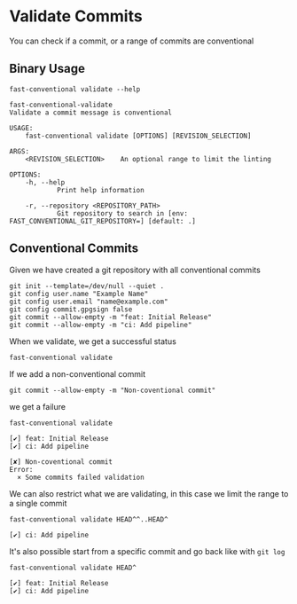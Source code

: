 # Validate Commits

You can check if a commit, or a range of commits are conventional

## Binary Usage

``` shell,script(name="help-validate",expected_exit_code=0)
fast-conventional validate --help
```

``` text,verify(script_name="help-validate",stream=stdout)
fast-conventional-validate 
Validate a commit message is conventional

USAGE:
    fast-conventional validate [OPTIONS] [REVISION_SELECTION]

ARGS:
    <REVISION_SELECTION>    An optional range to limit the linting

OPTIONS:
    -h, --help
            Print help information

    -r, --repository <REPOSITORY_PATH>
            Git repository to search in [env: FAST_CONVENTIONAL_GIT_REPOSITORY=] [default: .]
```

## Conventional Commits

Given we have created a git repository with all conventional commits

```shell,script(name="initialise-repository")
git init --template=/dev/null --quiet .
git config user.name "Example Name"
git config user.email "name@example.com"
git config commit.gpgsign false
git commit --allow-empty -m "feat: Initial Release"
git commit --allow-empty -m "ci: Add pipeline"
```

When we validate, we get a successful status

```shell,script(name="validate-fine",expected_exit_code=0)
fast-conventional validate
```

If we add a non-conventional commit

```shell,script(name="make-a-non-conventional-commit")
git commit --allow-empty -m "Non-coventional commit"
```

we get a failure

```shell,script(name="validate-non-conventional-commit",expected_exit_code=1)
fast-conventional validate
```

```text,verify(script_name="validate-non-conventional-commit", stream=stdout)
[✔] feat: Initial Release
[✔] ci: Add pipeline
```

```text,verify(script_name="validate-non-conventional-commit", stream=stderr)
[✘] Non-coventional commit
Error: 
  × Some commits failed validation

```

We can also restrict what we are validating, in this case we limit the range to a single commit

```shell,script(name="validate-commit-range",expected_exit_code=0)
fast-conventional validate HEAD^^..HEAD^
```

```text,verify(script_name="validate-commit-range", stream=stdout)
[✔] ci: Add pipeline
```

It's also possible start from a specific commit and go back like with `git log`

```shell,script(name="validate-single-commit",expected_exit_code=0)
fast-conventional validate HEAD^
```

```text,verify(script_name="validate-single-commit", stream=stdout)
[✔] feat: Initial Release
[✔] ci: Add pipeline
```
